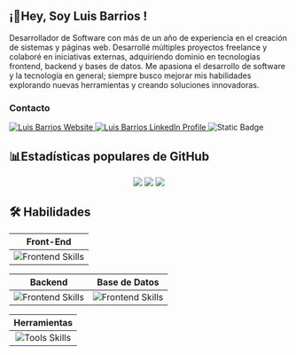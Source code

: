 ## ¡👋Hey, Soy Luis Barrios !
Desarrollador de Software con más de un año de experiencia en el creación de sistemas y páginas web. Desarrollé múltiples proyectos freelance y colaboré en iniciativas externas, adquiriendo dominio en tecnologías frontend, backend y bases de datos.
Me apasiona el desarrollo de software y la tecnología en general; siempre busco mejorar mis habilidades explorando nuevas herramientas y creando soluciones innovadoras.

### Contacto
<p>
  <a href="https://portafolio-dev-bay.vercel.app/" target="blank">
    <img src="https://img.shields.io/badge/Website-DC143C.svg?style=for-the-badge&logo=medium&logoColor=white" alt="Luis Barrios Website">
  </a>
  <a href="https://www.linkedin.com/in/luisbarriosdele%C3%B3n/" target="_blank">
    <img src="https://img.shields.io/badge/linkedIn-0A66C2.svg?style=for-the-badge&logo=LinkedIn&logoColor=white" alt="Luis Barrios LinkedIn Profile">
  </a>
  <img alt="Static Badge" src="https://img.shields.io/badge/Gmail-white?style=for-the-badge&logo=Gmail" alt="Correo Electronico de Luis Barrios">

  <!--a href="https://www.upwork.com/freelancers/felixicaza" target="_blank">
    <img src="https://img.shields.io/badge/Upwork-14a800.svg?style=for-the-badge&logo=Upwork&logoColor=white" alt="Felix Icaza Upwork Profile">
  </a-->
</p>

## 📊Estadísticas populares de GitHub 
<p align="center">
	<img src="https://streak-stats.demolab.com?user=OutziderDev&theme=dark&hide_border=true&locale=es&bg_color=0D1117"/>
	<img  src="https://github-readme-stats.vercel.app/api/top-langs/?username=OutziderDev&layout=compact&theme=dark&hide_border=true&locale=es"/>
	<img src="https://github-readme-stats.vercel.app/api?username=OutziderDev&show_icons=true&theme=vision-friendly-dark&locale=es&hide_border=true&bg_color=0D1117"/>
</p>

<!--<p align="center">
	<!--<img src="https://github-readme-activity-graph.vercel.app/graph?username=OutziderDev&theme=merko&locale=es&card_width=50" /> 
	<img src="https://github-readme-stats.vercel.app/api?username=OutziderDev&show_icons=true&theme=vision-friendly-dark&locale=es"/>
</p>-->


## 🛠️ Habilidades

| **Front-End** |
| :---: |
|<img src="https://skillicons.dev/icons?i=html,css,react,js,typescript,tailwind,bootstrap" alt="Frontend Skills" /> |

| Backend | Base de Datos|
| --- | ---|
|<img src="https://skillicons.dev/icons?i=nodejs,typescript" alt="Frontend Skills" />|<img src="https://skillicons.dev/icons?i=mongodb,mysql,postgres" alt="Frontend Skills" />|

**Herramientas** | 
:---: |  
|<img src="https://skillicons.dev/icons?i=git,github,pnpm,postman,figma,vscode,astro,vite" alt="Tools Skills" />|
